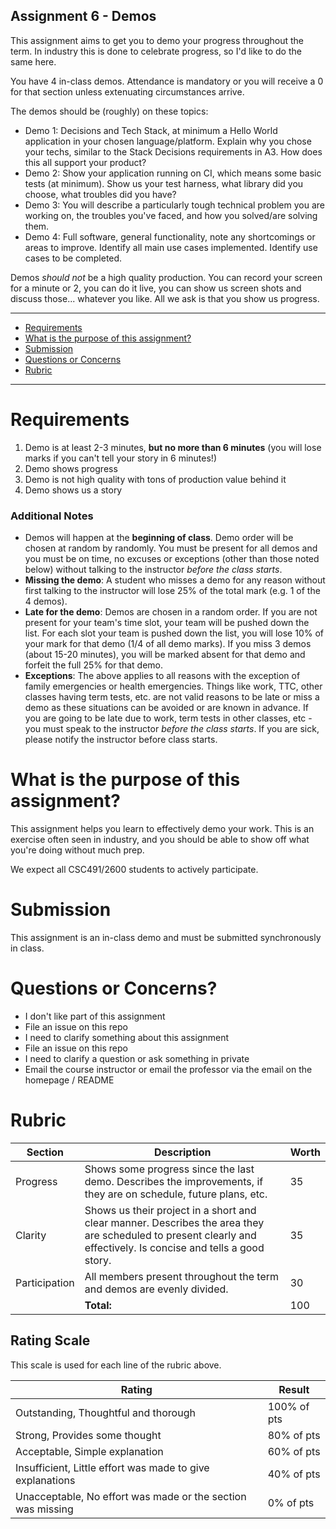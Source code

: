Assignment 6 - Demos
---

This assignment aims to get you to demo your progress throughout the term. In industry this is done to celebrate progress, so I'd like to do the same here.

You have 4 in-class demos. Attendance is mandatory or you will receive a 0 for that section unless extenuating circumstances arrive.

The demos should be (roughly) on these topics:

- Demo 1: Decisions and Tech Stack, at minimum a Hello World application in your chosen language/platform. Explain why you chose your techs, similar to the Stack Decisions requirements in A3. How does this all support your product?
- Demo 2: Show your application running on CI, which means some basic tests (at minimum). Show us your test harness, what library did you choose, what troubles did you have?
- Demo 3: You will describe a particularly tough technical problem you are working on, the troubles you've faced, and how you solved/are solving them.
- Demo 4: Full software, general functionality, note any shortcomings or areas to improve. Identify all main use cases implemented. Identify use cases to be completed.

Demos _should not_ be a high quality production. You can record your screen for a minute or 2, you can do it live, you can show us screen shots and discuss those... whatever you like. All we ask is that you show us progress.

---

- [Requirements](#requirements)
- [What is the purpose of this assignment?](#what-is-the-purpose-of-this-assignment)
- [Submission](#submission)
- [Questions or Concerns](#questions-or-concerns)
- [Rubric](#rubric)

---

# Requirements

1. Demo is at least 2-3 minutes, **but no more than 6 minutes** (you will lose marks if you can't tell your story in 6 minutes!)
2. Demo shows progress
3. Demo is not high quality with tons of production value behind it
4. Demo shows us a story

### Additional Notes

- Demos will happen at the **beginning of class**. Demo order will be chosen at random by randomly. You must be present for all demos and you must be on time, no excuses or exceptions (other than those noted below) without talking to the instructor _before the class starts_.
- **Missing the demo**: A student who misses a demo for any reason without first talking to the instructor will lose 25% of the total mark (e.g. 1 of the 4 demos).
- **Late for the demo**: Demos are chosen in a random order. If you are not present for your team's time slot, your team will be pushed down the list. For each slot your team is pushed down the list, you will lose 10% of your mark for that demo (1/4 of all demo marks). If you miss 3 demos (about 15-20 minutes), you will be marked absent for that demo and forfeit the full 25% for that demo.
- **Exceptions**: The above applies to all reasons with the exception of family emergencies or health emergencies. Things like work, TTC, other classes having term tests, etc. are not valid reasons to be late or miss a demo as these situations can be avoided or are known in advance. If you are going to be late due to work, term tests in other classes, etc - you must speak to the instructor _before the class starts_. If you are sick, please notify the instructor before class starts.

# What is the purpose of this assignment?

This assignment helps you learn to effectively demo your work. This is an exercise often seen in industry, and you should be able to show off what you're doing without much prep.

We expect all CSC491/2600 students to actively participate.
# Submission

This assignment is an in-class demo and must be submitted synchronously in class.
 
# Questions or Concerns?

- I don't like part of this assignment
 - File an issue on this repo
- I need to clarify something about this assignment
 - File an issue on this repo
- I need to clarify a question or ask something in private
 - Email the course instructor or email the professor via the email on the homepage / README

# Rubric
 
<!-- RUBRIC START --> 

| Section | Description | Worth |
| --- | --- | --- |
| Progress  | Shows some progress since the last demo. Describes the improvements, if they are on schedule, future plans, etc. | 35 |
| Clarity  | Shows us their project in a short and clear manner. Describes the area they are scheduled to present clearly and effectively. Is concise and tells a good story. | 35 |
| Participation  | All members present throughout the term and demos are evenly divided. | 30 |
| | **Total:** | 100 |

 <!-- RUBRIC END -->

## Rating Scale

This scale is used for each line of the rubric above.


| Rating | Result |
| --- | --- |
| Outstanding, Thoughtful and thorough | 100% of pts | 
| Strong, Provides some thought | 80% of pts |
| Acceptable, Simple explanation | 60% of pts |
| Insufficient, Little effort was made to give explanations | 40% of pts |
| Unacceptable, No effort was made or the section was missing | 0% of pts |
